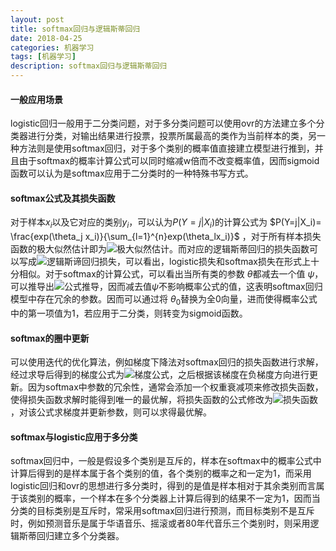 ```yaml
---
layout: post
title: softmax回归与逻辑斯蒂回归
date: 2018-04-25
categories: 机器学习
tags: [机器学习]
description: softmax回归与逻辑斯蒂回归
---
```


#### 一般应用场景

logistic回归一般用于二分类问题，对于多分类问题可以使用ovr的方法建立多个分类器进行分类，对输出结果进行投票，投票所属最高的类作为当前样本的类，另一种方法则是使用softmax回归，对于多个类别的概率值直接建立模型进行推到，并且由于softmax的概率计算公式可以同时缩减w倍而不改变概率值，因而sigmoid函数可以认为是softmax应用于二分类时的一种特殊书写方式。

#### softmax公式及其损失函数

对于样本$x_i$以及它对应的类别$y_i$，可以认为$P(Y=j|X_i)$的计算公式为 $P(Y=j|X_i)= \frac{exp(\theta_j x_i)}{\sum_{l=1}^{n}exp(\theta_lx_i)}$ ，对于所有样本损失函数的极大似然估计即为![极大似然估计](http://deeplearning.stanford.edu/wiki/images/math/7/6/3/7634eb3b08dc003aa4591a95824d4fbd.png)。而对应的逻辑斯蒂回归的损失函数可以写成![逻辑斯谛回归损失](http://deeplearning.stanford.edu/wiki/images/math/5/4/9/5491271f19161f8ea6a6b2a82c83fc3a.png)，可以看出，logistic损失和softmax损失在形式上十分相似。对于softmax的计算公式，可以看出当所有类的参数 $\theta$都减去一个值 $\psi$，可以推导出![公式推导](http://deeplearning.stanford.edu/wiki/images/math/d/8/0/d8076908fb40b49db821dc410b03700f.png)，因而减去值$\psi$不影响概率公式的值，这表明softmax回归模型中存在冗余的参数。因而可以通过将 $\theta_0$替换为全0向量，进而使得概率公式中的第一项值为1，若应用于二分类，则转变为sigmoid函数。

#### softmax的圈中更新

可以使用迭代的优化算法，例如梯度下降法对softmax回归的损失函数进行求解，经过求导后得到的梯度公式为![梯度公式](http://deeplearning.stanford.edu/wiki/images/math/5/9/e/59ef406cef112eb75e54808b560587c9.png)，之后根据该梯度在负梯度方向进行更新。因为softmax中参数的冗余性，通常会添加一个权重衰减项来修改损失函数，使得损失函数求解时能得到唯一的最优解，将损失函数的公式修改为![损失函数](http://deeplearning.stanford.edu/wiki/images/math/4/7/1/471592d82c7f51526bb3876c6b0f868d.png)，对该公式求梯度并更新参数，则可以求得最优解。

#### softmax与logistic应用于多分类

softmax回归中，一般是假设多个类别是互斥的，样本在softmax中的概率公式中计算后得到的是样本属于各个类别的值，各个类别的概率之和一定为1，而采用logistic回归和ovr的思想进行多分类时，得到的是值是样本相对于其余类别而言属于该类别的概率，一个样本在多个分类器上计算后得到的结果不一定为1，因而当分类的目标类别是互斥时，常采用softmax回归进行预测，而目标类别不是互斥时，例如预测音乐是属于华语音乐、摇滚或者80年代音乐三个类别时，则采用逻辑斯蒂回归建立多个分类器。
